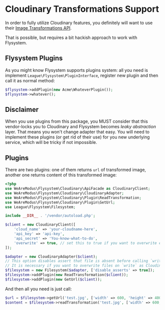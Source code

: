 Cloudinary Transformations Support
==================================

In order to fully utilize Cloudinary features, you definitely will want to use their [Image Transformations API](https://cloudinary.com/documentation/image_transformations).

That is possible, but requires a bit hackish approach to work with Flysystem.

Flysystem Plugins
-----------------

As you might know Flysystem supports plugins system: all you need is implement `League\Flysystem\PluginInterface`, register new plugin and then call it as normal method:

```php
$flysystem->addPlugin(new Acme\WhateverPlugin());
$flysystem->whatever();
```

Disclaimer
----------

When you use plugins from this package, you MUST consider that this vendor-locks you to Cloudinary and Flysystem becomes  _leaky abstraction_ layer. That means you won't change adapter that easy. You will need to implement these plugins (or get rid of their use) for you new underlying service, which will be tricky if not impossible.

Plugins
-------

There are two plugins: one of them returns `url` of transformed image, another one returns content of this transformed image:

``` php
<?php
use WeAreModus\Flysystem\Cloudinary\ApiFacade as CloudinaryClient;
use WeAreModus\Flysystem\Cloudinary\CloudinaryAdapter;
use WeAreModus\Flysystem\Cloudinary\Plugin\ReadTransformation;
use WeAreModus\Flysystem\Cloudinary\Plugin\GetUrl;
use League\Flysystem\Filesystem;

include __DIR__ . '/vendor/autoload.php';

$client = new CloudinaryClient([
    'cloud_name' => 'your-cloudname-here',
    'api_key' => 'api-key',
    'api_secret' => 'You-know-what-to-do',
    'overwrite' => true, // set this to true if you want to overwrite existing files using $filesystem->write();
]);

$adapter = new CloudinaryAdapter($client);
// This option disables assert that file is absent before calling `write`.
// It is necessary if you want to overwrite files on `write` as Cloudinary does it by default.
$filesystem = new Filesystem($adapter, ['disable_asserts' => true]);
$filesystem->addPlugin(new ReadTransformation($client));
$filesystem->addPlugin(new GetUrl($client));
```

And then all you need is just call:

```php
$url = $filesystem->getUrl('test.jpg', ['width' => 600, 'height' => 400, 'format' => 'png']);
$content = $filesystem->readTransformation('test.jpg', ['width' => 600, 'height' => 400, 'format' => 'png']);
```
